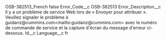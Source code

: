 <?xml version="1.0" encoding="UTF-8"?>
<CustomMetadata xmlns="http://soap.sforce.com/2006/04/metadata" xmlns:xsi="http://www.w3.org/2001/XMLSchema-instance" xmlns:xsd="http://www.w3.org/2001/XMLSchema">
    <label>OSB-382513_French</label>
    <protected>false</protected>
    <values>
        <field>Error_Code__c</field>
        <value xsi:type="xsd:string">OSB-382513</value>
    </values>
    <values>
        <field>Error_Description__c</field>
        <value xsi:type="xsd:string">Il y a un problème de service Web lors de « Envoyer pour attribuer ». Veuillez signaler le problème à guidanz@cummins.com&lt;mailto:guidanz@cummins.com&gt;  avec le numéro de commande de service et la capture d&apos;écran du message d&apos;erreur ci-dessous.</value>
    </values>
    <values>
        <field>Id__c</field>
        <value xsi:nil="true"/>
    </values>
    <values>
        <field>Language__c</field>
        <value xsi:type="xsd:string">fr</value>
    </values>
</CustomMetadata>
